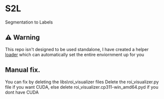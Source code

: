 # S2L

Segmentation to Labels

## ⚠️ Warning
This repo isn't designed to be used standalone, I have created a helper [loader](https://github.com/kqih/s2l-loader) which can automatically set the entire enviornment up for you


## Manual fix.
You can fix by deleting the libs\roi_visualizer files
Delete the roi_visualizer.py file if you want CUDA, else delete roi_visualizer.cp311-win_amd64.pyd if you dont have CUDA
